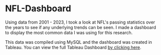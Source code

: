 # NFL-Dashboard

Using data from 2001 - 2023, I took a look at NFL's passing statistics over the years to see if any underlying trends can be seen. I made a dashboard to display the most common data I was using for this research.

This data was compiled using MySQL and the dashboard was created in Tableau. You can view the full Tableau Dashboard [by clicking here](https://public.tableau.com/app/profile/eugene.siskoske/viz/NFLDashboard_17184853069380/Dashboard1).
